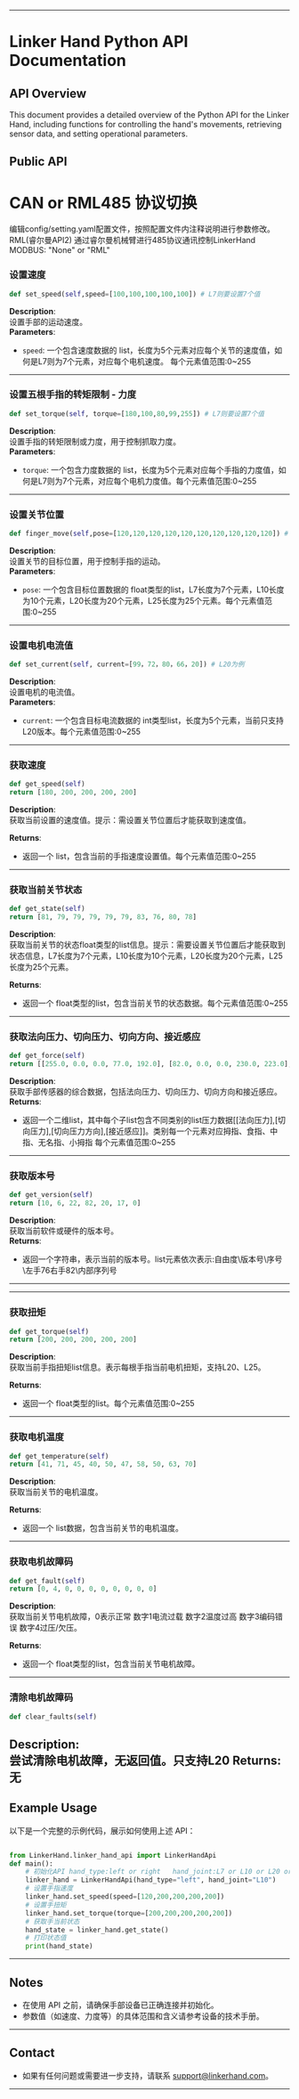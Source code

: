 
---

# Linker Hand Python API Documentation

## API Overview

This document provides a detailed overview of the Python API for the Linker Hand, including functions for controlling the hand's movements, retrieving sensor data, and setting operational parameters.

## Public API

# CAN or RML485 协议切换
编辑config/setting.yaml配置文件，按照配置文件内注释说明进行参数修改。RML(睿尔曼API2) 通过睿尔曼机械臂进行485协议通讯控制LinkerHand
MODBUS: "None" or "RML"

### 设置速度
```python
def set_speed(self,speed=[100,100,100,100,100]) # L7则要设置7个值
```
**Description**:  
设置手部的运动速度。  
**Parameters**:  
- `speed`: 一个包含速度数据的 list，长度为5个元素对应每个关节的速度值，如何是L7则为7个元素，对应每个电机速度。 每个元素值范围:0~255

---

### 设置五根手指的转矩限制 - 力度
```python
def set_torque(self, torque=[180,100,80,99,255]) # L7则要设置7个值
```
**Description**:  
设置手指的转矩限制或力度，用于控制抓取力度。  
**Parameters**:  
- `torque`: 一个包含力度数据的 list，长度为5个元素对应每个手指的力度值，如何是L7则为7个元素，对应每个电机力度值。每个元素值范围:0~255

---

### 设置关节位置
```python
def finger_move(self,pose=[120,120,120,120,120,120,120,120,120,120]) # L10为例
```
**Description**:  
设置关节的目标位置，用于控制手指的运动。  
**Parameters**:  
- `pose`: 一个包含目标位置数据的 float类型的list，L7长度为7个元素，L10长度为10个元素，L20长度为20个元素，L25长度为25个元素。每个元素值范围:0~255

---

### 设置电机电流值
```python
def set_current(self, current=[99，72，80，66，20]) # L20为例
```
**Description**:  
设置电机的电流值。  
**Parameters**:  
- `current`: 一个包含目标电流数据的 int类型list，长度为5个元素，当前只支持L20版本。每个元素值范围:0~255

---

### 获取速度
```python
def get_speed(self)
return [180, 200, 200, 200, 200]
```
**Description**:  
获取当前设置的速度值。提示：需设置关节位置后才能获取到速度值。

**Returns**:  
- 返回一个 list，包含当前的手指速度设置值。每个元素值范围:0~255

---

### 获取当前关节状态
```python
def get_state(self)
return [81, 79, 79, 79, 79, 79, 83, 76, 80, 78]
```
**Description**:  
获取当前关节的状态float类型的list信息。提示：需要设置关节位置后才能获取到状态信息，L7长度为7个元素，L10长度为10个元素，L20长度为20个元素，L25长度为25个元素。

**Returns**:  
- 返回一个 float类型的list，包含当前关节的状态数据。每个元素值范围:0~255

---

### 获取法向压力、切向压力、切向方向、接近感应
```python
def get_force(self)
return [[255.0, 0.0, 0.0, 77.0, 192.0], [82.0, 0.0, 0.0, 230.0, 223.0], [107.0, 255.0, 255.0, 31.0, 110.0], [255.0, 0.0, 20.0, 255.0, 255.0]]
```
**Description**:  
获取手部传感器的综合数据，包括法向压力、切向压力、切向方向和接近感应。  
**Returns**:  
- 返回一个二维list，其中每个子list包含不同类别的list压力数据[[法向压力],[切向压力],[切向压力方向],[接近感应]]。类别每一个元素对应拇指、食指、中指、无名指、小拇指
每个元素值范围:0~255
---

### 获取版本号
```python
def get_version(self)
return [10, 6, 22, 82, 20, 17, 0]
```
**Description**:  
获取当前软件或硬件的版本号。  
**Returns**:  
- 返回一个字符串，表示当前的版本号。list元素依次表示:自由度\版本号\序号\左手76右手82\内部序列号

---
--------------------------------------------------------------
### 获取扭矩
```python
def get_torque(self)
return [200, 200, 200, 200, 200]
```
**Description**:  
获取当前手指扭矩list信息。表示每根手指当前电机扭矩，支持L20、L25。

**Returns**:  
- 返回一个 float类型的list。每个元素值范围:0~255

---

### 获取电机温度
```python
def get_temperature(self)
return [41, 71, 45, 40, 50, 47, 58, 50, 63, 70]
```
**Description**:  
获取当前关节的电机温度。

**Returns**:  
- 返回一个 list数据，包含当前关节的电机温度。

---

### 获取电机故障码
```python
def get_fault(self)
return [0, 4, 0, 0, 0, 0, 0, 0, 0, 0]
```
**Description**:  
获取当前关节电机故障，0表示正常 数字1电流过载 数字2温度过高 数字3编码错误 数字4过压/欠压。

**Returns**:  
- 返回一个 float类型的list，包含当前关节电机故障。

---

### 清除电机故障码
```python
def clear_faults(self)
```
**Description**:  
尝试清除电机故障，无返回值。只支持L20
**Returns**:  
无
---

## Example Usage

以下是一个完整的示例代码，展示如何使用上述 API：

```python

from LinkerHand.linker_hand_api import LinkerHandApi
def main():
    # 初始化API hand_type:left or right   hand_joint:L7 or L10 or L20 or L25
    linker_hand = LinkerHandApi(hand_type="left", hand_joint="L10")
    # 设置手指速度
    linker_hand.set_speed(speed=[120,200,200,200,200])
    # 设置手扭矩
    linker_hand.set_torque(torque=[200,200,200,200,200])
    # 获取手当前状态
    hand_state = linker_hand.get_state()
    # 打印状态值
    print(hand_state)

```

---

## Notes
- 在使用 API 之前，请确保手部设备已正确连接并初始化。
- 参数值（如速度、力度等）的具体范围和含义请参考设备的技术手册。

---

## Contact
- 如果有任何问题或需要进一步支持，请联系 [support@linkerhand.com](mailto:support@linkerhand.com)。

---